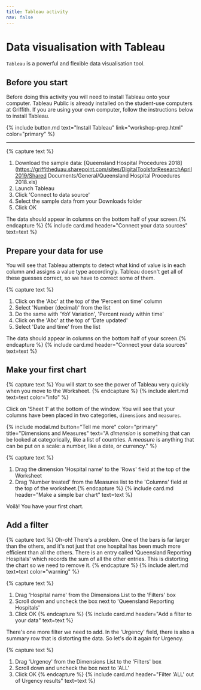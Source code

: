 ```yaml
---
title: Tableau activity
nav: false
---
```



# Data visualisation with Tableau

`Tableau` is a powerful and flexible data visualisation tool. 

## Before you start

Before doing this activity you will need to install Tableau onto your computer. Tableau Public is already installed on the student-use computers at Griffith. If you are using your own computer, follow the instructions below to install Tableau.

{% include button.md text="Install Tableau" link="workshop-prep.html" color="primary" %}

---

{% capture text %}
1. Download the sample data: [Queensland Hospital Procedures 2018](https://griffitheduau.sharepoint.com/sites/DigitalToolsforResearchApril2019/Shared Documents/General/Queensland Hospital Procedures 2018.xls)
2. Launch Tableau
3. Click 'Connect to data source'
4. Select the sample data from your Downloads folder
5. Click OK

The data should appear in columns on the bottom half of your screen.{% endcapture %}
{% include card.md header="Connect your data sources" text=text %}

## Prepare your data for use

You will see that Tableau attempts to detect what kind of value is in each column and assigns a value type accordingly. Tableau doesn't get all of these guesses correct, so we have to correct some of them. 

{% capture text %}
1. Click on the 'Abc' at the top of the 'Percent on time' column
2. Select 'Number (decimal)' from the list
3. Do the same with 'YoY Variation', 'Percent ready within time'
4. Click on the 'Abc' at the top of 'Date updated'
5. Select 'Date and time' from the list

The data should appear in columns on the bottom half of your screen.{% endcapture %}
{% include card.md header="Connect your data sources" text=text %}

## Make your first chart
{% capture text %}
You will start to see the power of Tableau very quickly when you move to the Worksheet. {% endcapture %}
{% include alert.md text=text color="info" %}

Click on 'Sheet 1' at the bottom of the window. You will see that your columns have been placed in two categories, `dimensions` and `measures`.

{% include modal.md button="Tell me more" color="primary" title="Dimensions and Measures" text="A *dimension* is something that can be looked at categorically, like a list of countries. A *measure* is anything that can be put on a scale: a number, like a date, or currency." %}

{% capture text %}
1. Drag the dimension 'Hospital name' to the 'Rows' field at the top of the Worksheet
2. Drag 'Number treated' from the Measures list to the 'Columns' field at the top of the worksheet.{% endcapture %}
{% include card.md header="Make a simple bar chart" text=text %}

Voilà! You have your first chart. <i class="far fa-chart-bar"></i>

## Add a filter

{% capture text %}
Oh-oh! There's a problem. One of the bars is far larger than the others, and it's not just that one hospital has been much more efficient than all the others. There is an entry called 'Queensland Reporting Hospitals' which records the sum of all the other entries. This is distorting the chart so we need to remove it. {% endcapture %}
{% include alert.md text=text color="warning" %}

{% capture text %}
1. Drag 'Hospital name' from the Dimensions List to the 'Filters' box
2. Scroll down and uncheck the box next to 'Queensland Reporting Hospitals'
3. Click OK
{% endcapture %}
{% include card.md header="Add a filter to your data" text=text %}

There's one more filter we need to add. In the 'Urgency' field, there is also a summary row that is distorting the data. So let's do it again for Urgency.

{% capture text %}
1. Drag 'Urgency' from the Dimensions List to the 'Filters' box
2. Scroll down and uncheck the box next to 'ALL'
3. Click OK
{% endcapture %}
{% include card.md header="Filter 'ALL' out of Urgency results" text=text %}

